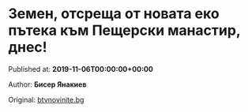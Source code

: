 
# Земен, отсреща от новата еко пътека към Пещерски манастир, днес!

Published at: **2019-11-06T00:00:00+00:00**

Author: **Бисер Янакиев**

Original: [btvnovinite.bg](https://btvnovinite.bg/az-reporterut/priroda/zemen-otsreshta-ot-novata-eko-pateka-kam-peshterski-manastir-dnes_536999.html)


